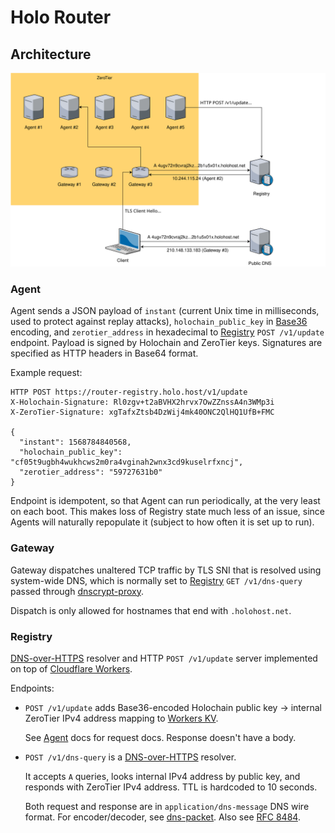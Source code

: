 # Holo Router

## Architecture

![Architecture diagram](./diagram.svg)

### Agent

Agent sends a JSON payload of `instant` (current Unix time in milliseconds,
used to protect against replay attacks), `holochain_public_key` in [Base36][]
encoding, and `zerotier_address` in hexadecimal to [Registry](#registry) `POST
/v1/update` endpoint. Payload is signed by Holochain and ZeroTier keys.
Signatures are specified as HTTP headers in Base64 format.

[Base36]: https://github.com/transumption-unstable/base36

Example request:

```
HTTP POST https://router-registry.holo.host/v1/update
X-Holochain-Signature: Rl0zgv+t2aBVHX2hrvx7OwZZnssA4n3WMp3i
X-ZeroTier-Signature: xgTafxZtsb4DzWij4mk40ONC2QlHQ1UfB+FMC

{
  "instant": 1568784840568,
  "holochain_public_key": "cf05t9ugbh4wukhcws2m0ra4vginah2wnx3cd9kuselrfxncj",
  "zerotier_address": "59727631b0"
}
```

Endpoint is idempotent, so that Agent can run periodically, at the very least
on each boot. This makes loss of Registry state much less of an issue, since
Agents will naturally repopulate it (subject to how often it is set up to run).

### Gateway

Gateway dispatches unaltered TCP traffic by TLS SNI that is resolved using
system-wide DNS, which is normally set to [Registry](#registry) `GET
/v1/dns-query` passed through [dnscrypt-proxy][].

Dispatch is only allowed for hostnames that end with `.holohost.net`.

[dnscrypt-proxy]: https://github.com/DNSCrypt/dnscrypt-proxy
[letsencrypt]: https://letsencrypt.org
[wikipedia-sni]: https://en.wikipedia.org/wiki/Server_Name_Indication

### Registry

[DNS-over-HTTPS][wikipedia-dns-over-https] resolver and HTTP `POST /v1/update`
server implemented on top of [Cloudflare Workers][cloudflare-workers].

Endpoints:

- `POST /v1/update` adds Base36-encoded Holochain public key -> internal
  ZeroTier IPv4 address mapping to [Workers KV][cloudflare-workers-kv].

  See [Agent](#agent) docs for request docs. Response doesn't have a body.

- `POST /v1/dns-query` is a [DNS-over-HTTPS][wikipedia-dns-over-https] resolver.

  It accepts `A` queries, looks internal IPv4 address by public key, and
  responds with ZeroTier IPv4 address. TTL is hardcoded to 10 seconds.

  Both request and response are in `application/dns-message` DNS wire format.
  For encoder/decoder, see [dns-packet][]. Also see [RFC 8484][rfc8484].

[cloudflare-workers]: https://workers.cloudflare.com
[cloudflare-workers-kv]: https://cloudflare.com/products/workers-kv/
[dns-packet]: https://github.com/mafintosh/dns-packet
[rfc8484]: https://tools.ietf.org/html/rfc8484
[wikipedia-dns-over-https]: https://en.wikipedia.org/wiki/DNS_over_HTTPS
